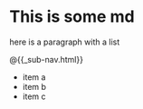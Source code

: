 # This is some md

here is a paragraph with a list

<div>@{{_sub-nav.html}}</div>

* item a
* item b
* item c